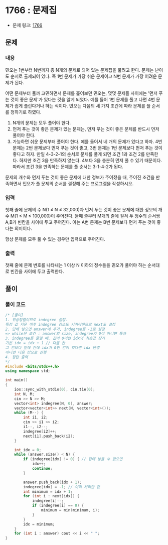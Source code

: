 # 1766 : 문제집
- 문제 링크: [1766](https://www.acmicpc.net/problem/1766)

## 문제
### 내용
민오는 1번부터 N번까지 총 N개의 문제로 되어 있는 문제집을 풀려고 한다. 문제는 난이도 순서로 출제되어 있다. 즉 1번 문제가 가장 쉬운 문제이고 N번 문제가 가장 어려운 문제가 된다.

어떤 문제부터 풀까 고민하면서 문제를 훑어보던 민오는, 몇몇 문제들 사이에는 '먼저 푸는 것이 좋은 문제'가 있다는 것을 알게 되었다. 예를 들어 1번 문제를 풀고 나면 4번 문제가 쉽게 풀린다거나 하는 식이다. 민오는 다음의 세 가지 조건에 따라 문제를 풀 순서를 정하기로 하였다.

1. N개의 문제는 모두 풀어야 한다.
2. 먼저 푸는 것이 좋은 문제가 있는 문제는, 먼저 푸는 것이 좋은 문제를 반드시 먼저 풀어야 한다.
3. 가능하면 쉬운 문제부터 풀어야 한다.
예를 들어서 네 개의 문제가 있다고 하자. 4번 문제는 2번 문제보다 먼저 푸는 것이 좋고, 3번 문제는 1번 문제보다 먼저 푸는 것이 좋다고 하자. 만일 4-3-2-1의 순서로 문제를 풀게 되면 조건 1과 조건 2를 만족한다. 하지만 조건 3을 만족하지 않는다. 4보다 3을 충분히 먼저 풀 수 있기 때문이다. 따라서 조건 3을 만족하는 문제를 풀 순서는 3-1-4-2가 된다.

문제의 개수와 먼저 푸는 것이 좋은 문제에 대한 정보가 주어졌을 때, 주어진 조건을 만족하면서 민오가 풀 문제의 순서를 결정해 주는 프로그램을 작성하시오.

### 입력
첫째 줄에 문제의 수 N(1 ≤ N ≤ 32,000)과 먼저 푸는 것이 좋은 문제에 대한 정보의 개수 M(1 ≤ M ≤ 100,000)이 주어진다. 둘째 줄부터 M개의 줄에 걸쳐 두 정수의 순서쌍 A,B가 빈칸을 사이에 두고 주어진다. 이는 A번 문제는 B번 문제보다 먼저 푸는 것이 좋다는 의미이다.

항상 문제를 모두 풀 수 있는 경우만 입력으로 주어진다.

### 출력
첫째 줄에 문제 번호를 나타내는 1 이상 N 이하의 정수들을 민오가 풀어야 하는 순서대로 빈칸을 사이에 두고 출력한다.

## 풀이
### 풀이 코드
```cpp
/* [풀이]
1. 위상정렬이므로 indegree 설정.
특정 값 지운 이후 indegree 감소도 시켜야하므로 next도 설정
2. 답에 넣으면 answer에 추가, indegree를 -1로 설정
=> while문 조건 : answer의 size, indegree가 0이 아니면 통과
3. indegree를 줄일 때, 값이 0이면 idx의 최솟값 찾기
기본 idx = idx + 1 // 다음 칸
그 칸보다 앞에 칸에 idx가 0인 칸이 잇다면 idx 변경
아니면 다음 칸으로 진행
4. 정답 출력
*/
#include <bits/stdc++.h>
using namespace std;

int main()
{
	ios::sync_with_stdio(0), cin.tie(0);
	int N, M;
	cin >> N >> M;
	vector<int> indegree(N, 0), answer;
	vector<vector<int>> next(N, vector<int>());
	while (M--) {
		int i1, i2;
		cin >> i1 >> i2;
		i1--, i2--;
		indegree[i2]++;
		next[i1].push_back(i2);
	}

	int idx = 0;
	while (answer.size() < N) {
		if (indegree[idx] != 0) { // 답에 넣을 수 없으면
			idx++;
			continue;
		}

		answer.push_back(idx + 1);
		indegree[idx] = -1; // 이미 처리한 값
		int minimum = idx + 1;
		for (int i : next[idx]) {
			indegree[i]--;
			if (indegree[i] == 0) {
				minimum = min(minimum, i);
			}
		}
		idx = minimum;
	}
	for (int i : answer) cout << i << " ";
}
```